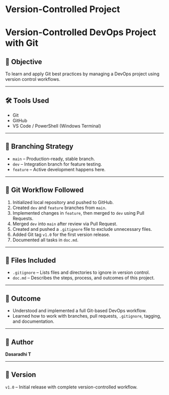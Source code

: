 ﻿# Version-Controlled Project
# Version-Controlled DevOps Project with Git

## 🚀 Objective
To learn and apply Git best practices by managing a DevOps project using version control workflows.

---

## 🛠️ Tools Used
- Git
- GitHub
- VS Code / PowerShell (Windows Terminal)

---

## 📁 Branching Strategy
- `main` – Production-ready, stable branch.
- `dev` – Integration branch for feature testing.
- `feature` – Active development happens here.

---

## 🔄 Git Workflow Followed
1. Initialized local repository and pushed to GitHub.
2. Created `dev` and `feature` branches from `main`.
3. Implemented changes in `feature`, then merged to `dev` using Pull Requests.
4. Merged `dev` into `main` after review via Pull Request.
5. Created and pushed a `.gitignore` file to exclude unnecessary files.
6. Added Git tag `v1.0` for the first version release.
7. Documented all tasks in `doc.md`.

---

## 🧾 Files Included
- `.gitignore` – Lists files and directories to ignore in version control.
- `doc.md` – Describes the steps, process, and outcomes of this project.

---

## 🏁 Outcome
- Understood and implemented a full Git-based DevOps workflow.
- Learned how to work with branches, pull requests, `.gitignore`, tagging, and documentation.

---

## 👤 Author
**Dasaradhi T**

---

## 📌 Version
`v1.0` – Initial release with complete version-controlled workflow.
